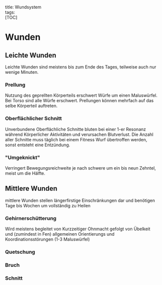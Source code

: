 title: Wundsystem  
tags:   
[TOC]

# Wunden

## Leichte Wunden

Leichte Wunden sind meistens bis zum Ende des Tages, teilweise auch nur wenige Minuten. 

### Prellung

Nutzung des geprellten Körperteils erschwert Würfe um einen Maluswürfel. Bei Torso sind alle Würfe erschwert. Prellungen können mehrfach auf das selbe Körperteil auftreten.

### Oberflächlicher Schnitt

Unverbundene Oberflächliche Schnitte bluten bei einer 1-er Resonanz während Körperlicher Aktivitäten und verursachen Blutverlust.
Die Anzahl aller Schnitte muss täglich bei einem Fitness Wurf übertroffen werden, sonst entsteht eine Entzündung.

### "Umgeknickt"
Verringert Bewegungsreichweite je nach schwere um ein bis neun Zehntel, meist um die Hälfte.



## Mittlere Wunden

mittlere Wunden stellen längerfirstige Einschränkungen dar und benötigen Tage bis Wochen um vollständig zu Heilen

### Gehirnerschütterung

Wird meistens begleitet von Kurzzeitiger Ohnmacht gefolgt von Übelkeit und (zumindest in Fen) allgemeinen Orientierungs und Koordinationsstörungen (1-3 Maluswürfel)

### Quetschung

### Bruch

### Schnitt